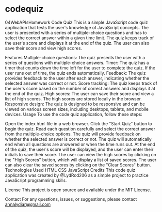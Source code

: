 # codequiz
04WebAPIsHomework
Code Quiz
This is a simple JavaScript code quiz application that tests the user's knowledge of JavaScript concepts. The user is presented with a series of multiple-choice questions and has to select the correct answer within a given time limit. The quiz keeps track of the user's score and displays it at the end of the quiz. The user can also save their score and view high scores.

Features
Multiple-choice questions: The quiz presents the user with a series of questions with multiple-choice answers.
Timer: The quiz has a timer that counts down the time left for the user to complete the quiz. If the user runs out of time, the quiz ends automatically.
Feedback: The quiz provides feedback to the user after each answer, indicating whether the selected answer was correct or not.
Score tracking: The quiz keeps track of the user's score based on the number of correct answers and displays it at the end of the quiz.
High scores: The user can save their score and view a list of high scores. The high scores are stored locally in the browser.
Responsive design: The quiz is designed to be responsive and can be viewed on various screen sizes, including desktops, tablets, and mobile devices.
Usage
To use the code quiz application, follow these steps:

Open the index.html file in a web browser.
Click the "Start Quiz" button to begin the quiz.
Read each question carefully and select the correct answer from the multiple-choice options.
The quiz will provide feedback on whether the selected answer is correct or not.
The quiz will automatically end when all questions are answered or when the time runs out.
At the end of the quiz, the user's score will be displayed, and the user can enter their initials to save their score.
The user can view the high scores by clicking on the "High Scores" button, which will display a list of saved scores.
The user can also clear the saved scores by clicking on the "Clear Scores" button.
Technologies Used
HTML
CSS
JavaScript
Credits
This code quiz application was created by @LydRod206 as a simple project to practice JavaScript programming skills.

License
This project is open source and available under the MIT License.

Contact
For any questions, issues, or suggestions, please contact annalydiar@gmail.com
